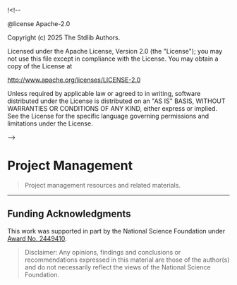 !<!--

@license Apache-2.0

Copyright (c) 2025 The Stdlib Authors.

Licensed under the Apache License, Version 2.0 (the "License");
you may not use this file except in compliance with the License.
You may obtain a copy of the License at

   http://www.apache.org/licenses/LICENSE-2.0

Unless required by applicable law or agreed to in writing, software
distributed under the License is distributed on an "AS IS" BASIS,
WITHOUT WARRANTIES OR CONDITIONS OF ANY KIND, either express or implied.
See the License for the specific language governing permissions and
limitations under the License.

-->

# Project Management

> Project management resources and related materials.

* * *

<section class="funding-acknowledgments">

## Funding Acknowledgments

This work was supported in part by the National Science Foundation under [Award No. 2449410][nsf-award-2449410].

> Disclaimer: Any opinions, findings and conclusions or recommendations expressed in this material are those of the author(s) and do not necessarily reflect the views of the National Science Foundation.

</section>

<!-- /.funding-acknowledgments -->

<!-- Section for all links. Make sure to keep an empty line after the `section` element and another before the `/section` close. -->

<section class="links">

[nsf-award-2449410]: https://www.nsf.gov/awardsearch/showAward?AWD_ID=2449410&HistoricalAwards=false

</section>

<!-- /.links -->
